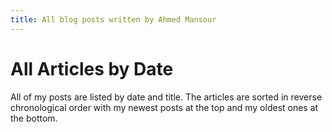```yaml
---
title: All blog posts written by Ahmed Mansour
---
```


# All Articles by Date
All of my posts are listed by date and title. The articles are sorted in reverse chronological order with my newest posts at the top and my oldest ones at the bottom.
